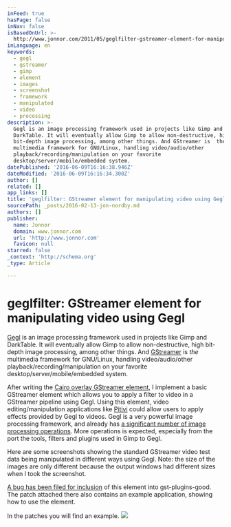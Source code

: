 ```yaml
---
inFeed: true
hasPage: false
inNav: false
isBasedOnUrl: >-
  http://www.jonnor.com/2011/05/geglfilter-gstreamer-element-for-manipulating-video-using-gegl/
inLanguage: en
keywords:
  - gegl
  - gstreamer
  - gimp
  - element
  - images
  - screenshot
  - framework
  - manipulated
  - video
  - processing
description: >-
  Gegl is an image processing framework used in projects like Gimp and
  DarkTable. It will eventually allow Gimp to allow non-destructive, high
  bit-depth image processing, among other things. And GStreamer is  the
  multimedia framework for GNU/Linux, handling video/audio/other
  playback/recording/manipulation on your favorite
  desktop/server/mobile/embedded system.
datePublished: '2016-06-09T16:16:38.946Z'
dateModified: '2016-06-09T16:16:34.300Z'
author: []
related: []
app_links: []
title: 'geglfilter: GStreamer element for manipulating video using Gegl'
sourcePath: _posts/2016-02-13-jon-nordby.md
authors: []
publisher:
  name: Jonnor
  domain: www.jonnor.com
  url: 'http://www.jonnor.com'
  favicon: null
starred: false
_context: 'http://schema.org'
_type: Article

---
```

# geglfilter: GStreamer element for manipulating video using Gegl

[Gegl][0] is an image processing framework used in projects like Gimp and DarkTable. It will eventually allow Gimp to allow non-destructive, high bit-depth image processing, among other things. And [GStreamer][1] is _the_ multimedia framework for GNU/Linux, handling video/audio/other playback/recording/manipulation on your favorite desktop/server/mobile/embedded system.

After writing the [C][2][airo overlay GStreamer element][2], I implement a basic GStreamer element which allows you to apply a filter to video in a GStreamer pipeline using Gegl. Using this element, video editing/manipulation applications like [Pitivi][3] could allow users to apply effects provided by Gegl to videos. Gegl is a very powerful image processing framework, and already has [a significant number of image processing operations][4]. More operations is expected, especially from the port the tools, filters and plugins used in Gimp to Gegl.

Here are some screenshots showing the standard GStreamer video test data being manipulated in different ways using Gegl. Note: the size of the images are only different because the output windows had different sizes when I took the screenshot.

[A bug has been filed for inclusion][5] of this element into gst-plugins-good. The patch attached there also contains an example application, showing how to use the element.

In the patches you will find an example.
[![](http://www.jonnor.com/wp/wp-content/plugins/flattr/img/flattr-badge-large.png)][6]

[0]: http://www.jonnor.com/2011/05/geglfilter-gstreamer-element-for-manipulating-video-using-gegl/www.gegl.org
[1]: http://gstreamer.freedesktop.org/
[2]: http://www.jonnor.com/2011/03/cairooverlay-generic-cairo-overlay-element-for-gstreamer/
[3]: http://www.pitivi.org/
[4]: http://www.gegl.org/operations.html
[5]: https://bugzilla.gnome.org/show_bug.cgi?id=650750
[6]: http://www.jonnor.com/wp/?flattrss_redirect&id=381&md5=70db982ae462366ffab84c644c3e3a81
